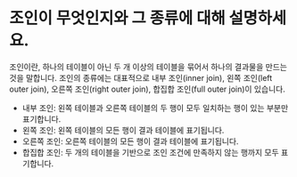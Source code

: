 # 조인이 무엇인지와 그 종류에 대해 설명하세요.

조인이란, 하나의 테이블이 아닌 두 개 이상의 테이블을 묶어서 하나의 결과물을 만드는 것을 말합니다. 조인의 종류에는 대표적으로 내부 조인(inner join), 왼쪽 조인(left outer join), 오른쪽 조인(right outer join), 합집합 조인(full outer join)이 있습니다.

- 내부 조인: 왼쪽 테이블과 오른쪽 테이블의 두 행이 모두 일치하는 행이 있는 부분만 표기합니다.
- 왼쪽 조인: 왼쪽 테이블의 모든 행이 결과 테이블에 표기됩니다.
- 오른쪽 조인: 오른쪽 테이블의 모든 행이 결과 테이블에 표기됩니다.
- 합집합 조인: 두 개의 테이블을 기반으로 조인 조건에 만족하지 않는 행까지 모두 표기합니다.
